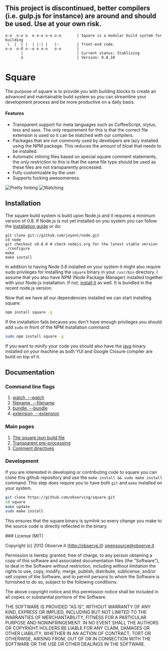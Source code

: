 ## This project is discontinued, better compilers (i.e. gulp.js for instance) are around and should be used. Use at your own risk.

```
o-o  o-o o  o o-o o-o o-o       | Square is a modular build system for building
 \  |  | |  | |-| |   |-        | front-end code.
o-o  o-O o--o o o-o   o-o       |
       |                        | Current status: Stablizing
       o                        | Version: 0.0.10
```

# Square

The purpose of square is to provide you with building blocks to create an
advanced and maintainable build system so you can streamline your development
process and be more productive on a daily basis.

#### Features

- Transparent support for meta languages such as CoffeeScript, stylus, less and
  sass. The only requirement for this is that the correct file extension is
  used so it can be matched with our compilers.
- Packages that are not commonly used by developers are lazy installed using the
  NPM package. This reduces the amount of bloat that needs to be installed.
- Automatic inlining files based on special square comment statements, the only
  restriction to this is that the same file type should be used as these files
  are not transparently processed.
- Fully customizable by the user.
- Supports fucking awesomeness.

![Pretty hinting](http://f.cl.ly/items/0V2Q0I150j1G2j043h2q/square-hint.png)
![Watching](http://f.cl.ly/items/2z2z26213v111W2y141H/Screen%20Shot%202012-04-27%20at%209.25.55%20PM.png)

## Installation

The square build system is build upon Node.js and it requires a minimum version
of 0.8. If Node.js is not yet installed on you system you can follow the
[installation guide](https://github.com/joyent/node/wiki/Installation) or do:

```
git clone git://github.com/joyent/node.git
cd node
git checkout v0.8.0 # check nodejs.org for the latest stable version
./configure
make
make install
```

In addition to having Node 0.8 installed on your system it might also require
sudo privileges for installing the `square` binary in your `/usr/bin` directory.
I assume that you also have NPM (Node Package Manager) installed together with
your Node.js installation. If not, [install it](http://npmjs.org/) as well. It
is bundled in the recent node.js version.

Now that we have all our dependencies installed we can start installing square:

```bash
npm install square -g
```

If the installation fails because you don't have enough privileges you should
add `sudo` in front of the NPM installation command:

```bash
sudo npm install square -g
```

If you want to minify your code you should also have the
[java](http://lmgtfy.com/?q=installing+java) binary
installed on your machine as both YUI and Google Closure compiler are build
on top of it.

## Documentation
### Command line flags

1. [watch, --watch](/observing/square/blob/master/doc/flags/watch.md)
2. [filename, --filename](/observing/square/blob/master/doc/flags/filename.md)
3. [bundle, --bundle](/observing/square/blob/master/doc/flags/bundle.md)
4. [extension, --extension](/observing/square/blob/master/doc/flags/extension.md)

### Main pages

1. [The square.json build file](/observing/square/blob/master/doc/square.json.md)
2. [Transparent pre-processing](/observing/square/blob/master/doc/pre-processors.md)
2. [Comment directives](/observing/square/blob/master/doc/directive.md)

### Development

If you are interested in developing or contributing code to square you can clone
this github repository and use the `make install && sudo make install` command.
This step does require you to have both `git` and `make` installed on your
system.

```bash
git clone https://github.com/observing/square.git
cd square
make update
sudo make install
```

This ensures that the square binary is symlink so every change you make to the
source code is directly reflected in the binary.

<a name="license" />
### License (MIT)

Copyright (c) 2012 Observe.it (http://observe.it) <opensource@observe.it>

Permission is hereby granted, free of charge, to any person obtaining a copy of
this software and associated documentation files (the "Software"), to deal in
the Software without restriction, including without limitation the rights to
use, copy, modify, merge, publish, distribute, sublicense, and/or sell copies
of the Software, and to permit persons to whom the Software is
furnished to do so, subject to the following conditions:

The above copyright notice and this permission notice shall be included in all
copies or substantial portions of the Software.

THE SOFTWARE IS PROVIDED "AS IS", WITHOUT WARRANTY OF ANY KIND, EXPRESS OR
IMPLIED, INCLUDING BUT NOT LIMITED TO THE WARRANTIES OF MERCHANTABILITY,
FITNESS FOR A PARTICULAR PURPOSE AND NONINFRINGEMENT. IN NO EVENT SHALL THE
AUTHORS OR COPYRIGHT HOLDERS BE LIABLE FOR ANY CLAIM, DAMAGES OR OTHER
LIABILITY, WHETHER IN AN ACTION OF CONTRACT, TORT OR OTHERWISE, ARISING FROM,
OUT OF OR IN CONNECTION WITH THE SOFTWARE OR THE USE OR OTHER DEALINGS IN THE
SOFTWARE.
